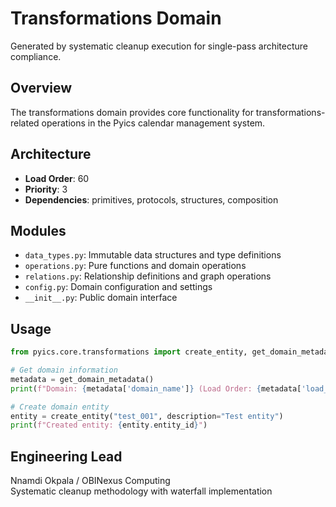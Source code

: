 # Transformations Domain

Generated by systematic cleanup execution for single-pass architecture compliance.

## Overview

The transformations domain provides core functionality for transformations-related operations in the Pyics calendar management system.

## Architecture

- **Load Order**: 60
- **Priority**: 3
- **Dependencies**: primitives, protocols, structures, composition

## Modules

- `data_types.py`: Immutable data structures and type definitions
- `operations.py`: Pure functions and domain operations  
- `relations.py`: Relationship definitions and graph operations
- `config.py`: Domain configuration and settings
- `__init__.py`: Public domain interface

## Usage

```python
from pyics.core.transformations import create_entity, get_domain_metadata

# Get domain information
metadata = get_domain_metadata()
print(f"Domain: {metadata['domain_name']} (Load Order: {metadata['load_order']})")

# Create domain entity
entity = create_entity("test_001", description="Test entity")
print(f"Created entity: {entity.entity_id}")
```

## Engineering Lead

Nnamdi Okpala / OBINexus Computing  
Systematic cleanup methodology with waterfall implementation
